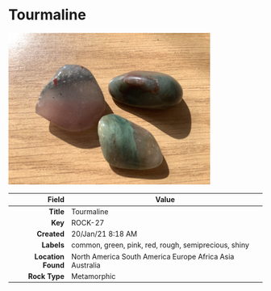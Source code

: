 # Tourmaline



<img height="300px" src="10049.jpg"/>

|       Field | Value                   |
|------------:|-------------------------|
|   **Title** | Tourmaline |
|     **Key** | ROCK-27 |
| **Created** | 20/Jan/21 8:18 AM |
| **Labels** | common, green, pink, red, rough, semiprecious, shiny |
| **Location Found** | North America South America Europe Africa Asia Australia |
| **Rock Type** | Metamorphic |

        
